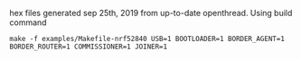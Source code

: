 hex files generated sep 25th, 2019 from up-to-date openthread. Using build command


```
make -f examples/Makefile-nrf52840 USB=1 BOOTLOADER=1 BORDER_AGENT=1 BORDER_ROUTER=1 COMMISSIONER=1 JOINER=1

```

